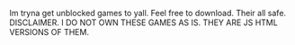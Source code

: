Im tryna get unblocked games to yall.
Feel free to download.
Their all safe.
DISCLAIMER.
I DO NOT OWN THESE GAMES AS IS.
THEY ARE JS HTML VERSIONS OF THEM.
